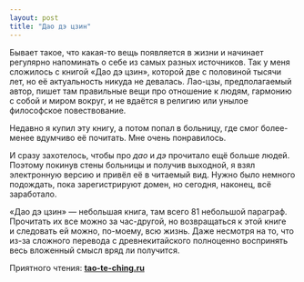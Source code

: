 ```yaml
---
layout: post
title: "Дао дэ цзин"
---
```


Бывает такое, что какая-то вещь появляется в жизни и начинает регулярно напоминать о себе из самых разных источников. Так у меня сложилось с книгой «Дао дэ цзин», которой две с половиной тысячи лет, но её актуальность никуда не девалась. Лао-цзы, предполагаемый автор, пишет там правильные вещи про отношение к людям, гармонию с собой и миром вокруг, и не вдаётся в религию или унылое философское повествование.

Недавно я купил эту книгу, а потом попал в больницу, где смог более-менее вдумчиво её почитать. Мне очень понравилось.

И сразу захотелось, чтобы про *дао* и *дэ* прочитало ещё больше людей. Поэтому покинув стены больницы и получив выходной, я взял электронную версию и привёл её в читаемый вид. Нужно было немного подождать, пока зарегистрируют домен, но сегодня, наконец, всё заработало.

«Дао дэ цзин» — небольшая книга, там всего 81 небольшой параграф. Прочитать их все можно за час-другой, но возвращаться к этой книге и следовать ей можно, по-моему, всю жизнь. Даже несмотря на то, что из-за сложного перевода с древнекитайского полноценно воспринять весь вложенный смысл вряд ли получится.

Приятного чтения: **[tao-te-ching.ru](http://tao-te-ching.ru/)**
